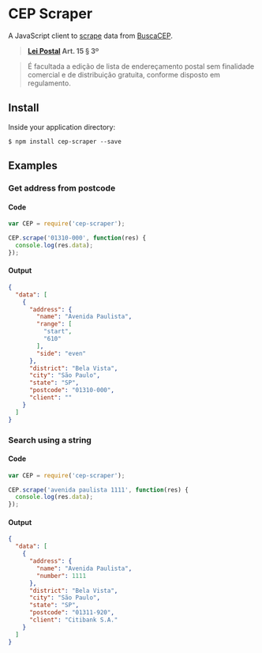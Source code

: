 # CEP Scraper

A JavaScript client to [scrape](https://en.wikipedia.org/wiki/Web_scraping) data from [BuscaCEP](http://www.buscacep.correios.com.br/).

> **[Lei Postal](http://www.planalto.gov.br/ccivil_03/leis/L6538.htm) Art. 15 § 3º**

> É facultada a edição de lista de
> endereçamento postal sem finalidade
> comercial e de distribuição gratuita,
> conforme disposto em regulamento.

## Install

Inside your application directory:
```
$ npm install cep-scraper --save
```

## Examples

### Get address from postcode

#### Code

```javascript
var CEP = require('cep-scraper');

CEP.scrape('01310-000', function(res) {
  console.log(res.data);
});
```

#### Output

```json
{
  "data": [
    {
      "address": {
        "name": "Avenida Paulista",
        "range": [
          "start",
          "610"
        ],
        "side": "even"
      },
      "district": "Bela Vista",
      "city": "São Paulo",
      "state": "SP",
      "postcode": "01310-000",
      "client": ""
    }
  ]
}
```

### Search using a string

#### Code

```javascript
var CEP = require('cep-scraper');

CEP.scrape('avenida paulista 1111', function(res) {
  console.log(res.data);
});
```

#### Output

```json
{
  "data": [
    {
      "address": {
        "name": "Avenida Paulista",
        "number": 1111
      },
      "district": "Bela Vista",
      "city": "São Paulo",
      "state": "SP",
      "postcode": "01311-920",
      "client": "Citibank S.A."
    }
  ]
}
```
